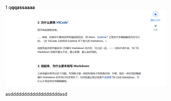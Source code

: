 1   q**qqassaaaa**![alt text](image/image.png)










































asddddddddddddddddddasd



















